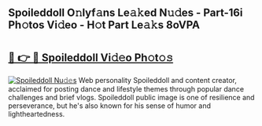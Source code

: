 ## Spoileddoll O𝚗lyf𝚊ns Le𝚊𝚔ed N𝚞𝚍es - Part-16i Ph𝚘tos Vi𝚍eo - H𝚘t Part Le𝚊𝚔s 8oVPA

# <h2><a href="http://hf5wvt.feru.top/?c=Spoileddoll">🔗 👉 🔴 Spoileddoll Vi𝚍𝚎o Ph𝚘t𝚘𝚜</a></h2>

[![Spoileddoll Nu𝚍𝚎s](https://i.imgur.com/0TWrTi3.gif)](http://hf5wvt.feru.top/?c=Spoileddoll)
Web personality Spoileddoll and content creator, acclaimed for posting dance and lifestyle themes through popular dance challenges and brief vlogs. Spoileddoll public image is one of resilience and perseverance, but he's also known for his sense of humor and lightheartedness. 
